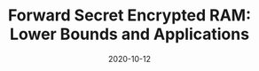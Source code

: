 ---
title: "Forward Secret Encrypted RAM: Lower Bounds and Applications"
authors: "Alexander Bienstock, Yevgeniy Dodis, and Kevin Yeo"
collection: publications
category: conferences
#permalink: 
excerpt: #'This paper is about the number 1. The number 2 is left for future work.'
date: 2020-10-12
venue: "TCC 2021"
slidesurl: #'http://academicpages.github.io/files/slides1.pdf'
paperurl: 'https://eprint.iacr.org/2021/244.pdf'
citation: #'Your Name, You. (2009). &quot;Paper Title Number 1.&quot; <i>Journal 1</i>. 1(1).'
---